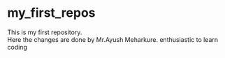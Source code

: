 # my_first_repos
This is my first repository.
<br>
Here the changes are done by Mr.Ayush Meharkure.
enthusiastic to learn coding 